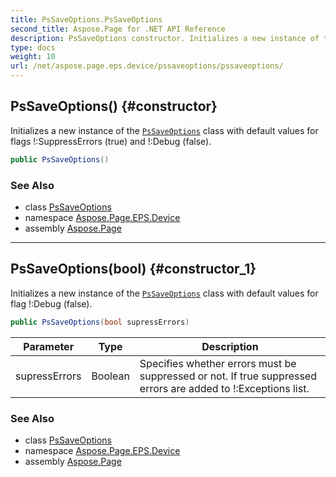 ```yaml
---
title: PsSaveOptions.PsSaveOptions
second_title: Aspose.Page for .NET API Reference
description: PsSaveOptions constructor. Initializes a new instance of the PsSaveOptions class with default values for flags SuppressErrors true and Debug false
type: docs
weight: 10
url: /net/aspose.page.eps.device/pssaveoptions/pssaveoptions/
---
```

## PsSaveOptions() {#constructor}

Initializes a new instance of the [`PsSaveOptions`](../) class with default values for flags !:SuppressErrors (true) and !:Debug (false).

```csharp
public PsSaveOptions()
```

### See Also

* class [PsSaveOptions](../)
* namespace [Aspose.Page.EPS.Device](../../pssaveoptions/)
* assembly [Aspose.Page](../../../)

---

## PsSaveOptions(bool) {#constructor_1}

Initializes a new instance of the [`PsSaveOptions`](../) class with default values for flag !:Debug (false).

```csharp
public PsSaveOptions(bool supressErrors)
```

| Parameter | Type | Description |
| --- | --- | --- |
| supressErrors | Boolean | Specifies whether errors must be suppressed or not. If true suppressed errors are added to !:Exceptions list. |

### See Also

* class [PsSaveOptions](../)
* namespace [Aspose.Page.EPS.Device](../../pssaveoptions/)
* assembly [Aspose.Page](../../../)


